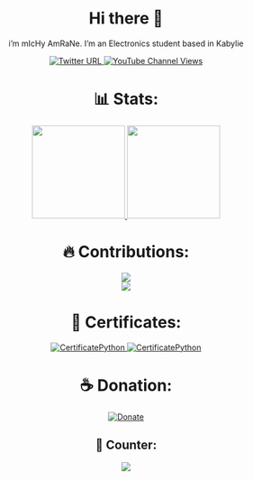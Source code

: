 <h1 align="center"> Hi there 👋 </h1>
<p align="center">i’m mIcHy AmRaNe.
I’m an Electronics student based in Kabylie
</p>

<div align="center">
  <a href="https://twitter.com/michyamrane" target="_blank">
    <img alt="Twitter URL" src="https://img.shields.io/twitter/url?label=%E2%B5%A3%20mIcHy%20AmRaNe%20&style=social&url=https%3A%2F%2Ftwitter.com%2Fmichyamrane%3Flang%3Den">
  </a>
  <a href="https://www.youtube.com/channel/UCJ6BqQI-EEJUWEl7SdzeD_Q" target="_blank">
    <img alt="YouTube Channel Views" src="https://img.shields.io/youtube/channel/views/UCJ6BqQI-EEJUWEl7SdzeD_Q?label=%20mIcHy%20AmRaNe%20%E2%B5%A3%20-%20YouTube&style=social">
  </a>
</div>

<h1 align="center"> 📊 Stats: </h1>

<p align="center">
  <a href="https://github.com/anuraghazra/github-readme-stats">
    <img src="https://github-readme-stats.vercel.app/api?username=michyamrane&show_icons=true&bg_color=0d1117&text_color=FFF&border_color=444" height="165">
  </a>
  <a href="https://github.com/anuraghazra/github-readme-stats">
    <img src="https://github-readme-stats.vercel.app/api/top-langs/?username=michyamrane&layout=compact&bg_color=0d1117&text_color=FFF&border_color=444"  height="165">
  </a>
</p>

<h1 align="center"> 🔥 Contributions: </h1>
<p align="center">
  <a href="https://github.com/DenverCoder1/github-readme-streak-stats">
    <img src="http://github-readme-streak-stats.herokuapp.com?user=michyamrane&theme=radical">
  </a>
  <br>
  <a href="https://github.com/Ashutosh00710/github-readme-activity-graph">
    <img src="https://github-readme-activity-graph.vercel.app/graph?username=michyamrane&theme=react-dark&hide_border=true">
  </a>
</p>

<h1 align="center"> 📜 Certificates: </h1>
<p align="center">
  <a href="https://www.sololearn.com/certificates/course/en/21983356/1157/landscape/png" target="_blank">
    <img src="https://img.shields.io/badge/certificate-Python%20for%20Beginners-blue?style=for-the-badge&amp;logo=Python" alt="CertificatePython">
  </a>
  <a href="https://www.sololearn.com/certificates/course/en/21983356/1073/landscape/png" target="_blank">
    <img src="https://img.shields.io/badge/certificate-Python%20Core-blue?style=for-the-badge&amp;logo=Python" alt="CertificatePython">
  </a>
</p>

<h1 align="center"> ☕ Donation: </h1>
<p align="center">
  <a href="https://www.buymeacoffee.com/michyamrane" target="_blank">
    <img src="https://img.shields.io/badge/Donate-michyamrane-yellow?style=for-the-badge&amp;logo=BuyMeACoffee" alt="Donate">
  </a>
</p>

<h2 align="center"> 🧮 Counter: </h2>
<p align="center">
  <a href="https://hits.seeyoufarm.com"><img src="https://hits.seeyoufarm.com/api/count/incr/badge.svg?url=https%3A%2F%2Fgithub.com%2Fmichyamrane%2Fmichyamrane&count_bg=%2379C83D&title_bg=%23555555&icon=&icon_color=%23E7E7E7&title=Visitors&edge_flat=true"/>
  </a>
</p>
